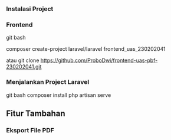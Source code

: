 ### Instalasi Project
### Frontend
git bash

composer create-project laravel/laravel frontend_uas_230202041

atau git clone https://github.com/ProboDwi/frontend-uas-pbf-230202041.git


### Menjalankan Project Laravel
git bash 
composer install
php artisan serve


## Fitur Tambahan
### Eksport File PDF

